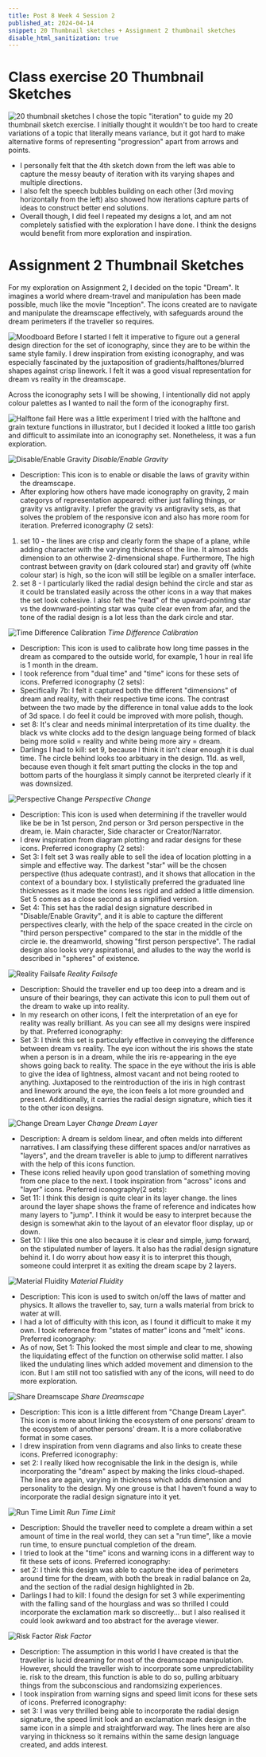 ```yaml
---
title: Post 8 Week 4 Session 2
published_at: 2024-04-14
snippet: 20 Thumbnail sketches + Assignment 2 thumbnail sketches
disable_html_sanitization: true
---
```

# **Class exercise 20 Thumbnail Sketches**
![20 thumbnail sketches](/w04s2/w04s2_01.jpeg)
I chose the topic "iteration" to guide my 20 thumbnail sketch exercise. I initially thought it wouldn't be too hard to create variations of a topic that literally means variance, but it got hard to make alternative forms of representing "progression" apart from arrows and points. 
- I personally felt that the 4th sketch down from the left was able to capture the messy beauty of iteration with its varying shapes and multiple directions.
- I also felt the speech bubbles building on each other (3rd moving horizontally from the left) also showed how iterations capture parts of ideas to construct better end solutions.
- Overall though, I did feel I repeated my designs a lot, and am not completely satisfied with the exploration I have done. I think the designs would benefit from more exploration and inspiration.

# **Assignment 2 Thumbnail Sketches**
For my exploration on Assignment 2, I decided on the topic "Dream". It imagines a world where dream-travel and manipulation has been made possible, much like the movie "Inception". The icons created are to navigate and manipulate the dreamscape effectively, with safeguards around the dream perimeters if the traveller so requires. 

![Moodboard](/w04s2/w04s2_02_mb.png)
Before I started I felt it imperative to figure out a general design direction for the set of iconography, since they are to be within the same style family. I drew inspiration from existing iconography, and was especially fascinated by the juxtaposition of gradients/halftones/blurred shapes against crisp linework. I felt it was a good visual representation for dream vs reality in the dreamscape.

Across the iconography sets I will be showing, I intentionally did not apply colour palettes as I wanted to nail the form of the iconography first.

![Halftone fail](/w04s2/w04s2_03.png)
Here was a little experiment I tried with the halftone and grain texture functions in illustrator, but I decided it looked a little too garish and difficult to assimilate into an iconography set. Nonetheless, it was a fun exploration.

![Disable/Enable Gravity](/w04s2/w04s2_04.png)
*Disable/Enable Gravity* 
- Description: This icon is to enable or disable the laws of gravity within the dreamscape.
- After exploring how others have made iconography on gravity, 2 main categorys of representation appeared: either just falling things, or gravity vs antigravity. I prefer the gravity vs antigravity sets, as that solves the problem of the responsive icon and also has more room for iteration. 
Preferred iconography (2 sets):
1. set 10 - the lines are crisp and clearly form the shape of a plane, while adding character with the varying thickness of the line. It almost adds dimension to an otherwise 2-dimensional shape. Furthermore, The high contrast between gravity on (dark coloured star) and gravity off (white colour star) is high, so the icon will still be legible on a smaller interface.
2. set 8 - I particularly liked the radial design behind the circle and star as it could be translated easily across the other icons in a way that makes the set look cohesive. I also felt the "read" of the upward-pointing star vs the downward-pointing star was quite clear even from afar, and the tone of the radial design is a lot less than the dark circle and star. 

![Time Difference Calibration](/w04s2/w04s2_05.png)
*Time Difference Calibration* 
- Description: This icon is used to calibrate how long time passes in the dream as compared to the outside world, for example, 1 hour in real life is 1 month in the dream.
- I took reference from "dual time" and "time" icons for these sets of icons. 
Preferred iconography (2 sets):
- Specifically 7b: I felt it captured both the different "dimensions" of dream and reality, with their respective time icons. The contrast between the two made by the difference in tonal value adds to the look of 3d space. I do feel it could be improved with more polish, though.
- set 8: It's clear and needs minimal interpretation of its time duality. the black vs white clocks add to the design language being formed of black being more solid = reality and white being more airy = dream. 
- Darlings I had to kill: set 9, because I think it isn't clear enough it is dual time. The circle behind looks too arbituary in the design. 11d. as well, because even though it felt smart putting the clocks in the top and bottom parts of the hourglass it simply cannot be iterpreted clearly if it was downsized.

![Perspective Change](/w04s2/w04s2_06.png)
*Perspective Change* 
- Description: This icon is used when determining if the traveller would like be be in 1st person, 2nd person or 3rd person perspective in the dream, ie. Main character, Side character or Creator/Narrator.
- I drew inspiration from diagram plotting and radar designs for these icons.
Preferred iconography (2 sets):
- Set 3: I felt set 3 was really able to sell the idea of location plotting in a simple and effective way. The darkest "star" will be the chosen perspective (thus adequate contrast), and it shows that allocation in the context of a boundary box. I stylistically preferred the graduated line thicknesses as it made the icons less rigid and added a little dimension. Set 5 comes as a close second as a simplified version.
- Set 4: This set has the radial design signature described in "Disable/Enable Gravity", and it is able to capture the different perspectives clearly, with the help of the space created in the circle on "third person perspective" compared to the star in the middle of the circle ie. the dreamworld, showing "first person perspective". The radial design also looks very aspirational, and alludes to the way the world is described in "spheres" of existence.

![Reality Failsafe](/w04s2/w04s2_07.png)
*Reality Failsafe* 
- Description: Should the traveller end up too deep into a dream and is unsure of their bearings, they can activate this icon to pull them out of the dream to wake up into reality.
- In my research on other icons, I felt the interpretation of an eye for reality was really brilliant. As you can see all my designs were inspired by that.
Preferred iconography:
- Set 3: I think this set is particularly effective in conveying the difference between dream vs reality. The eye icon without the iris shows the state when a person is in a dream, while the iris re-appearing in the eye shows going back to reality. The space in the eye without the iris is able to give the idea of lightness, almost vacant and not being rooted to anything. Juxtaposed to the reintroduction of the iris in high contrast and linework around the eye, the icon feels a lot more grounded and present. Additionally, it carries the radial design signature, which ties it to the other icon designs.

![Change Dream Layer](/w04s2/w04s2_08.png)
*Change Dream Layer* 
- Description: A dream is seldom linear, and often melds into different narratives. I am classifying these different spaces and/or narratives as "layers", and the dream traveller is able to jump to different narratives with the help of this icons function.
- These icons relied heavily upon good translation of something moving from one place to the next. I took inspiration from "across" icons and "layer" icons.
Preferred iconography(2 sets):
- Set 11: I think this design is quite clear in its layer change. the lines around the layer shape shows the frame of reference and indicates how many layers to "jump". I think it would be easy to interpret because the design is somewhat akin to the layout of an elevator floor display, up or down.
- Set 10: I like this one also because it is clear and simple, jump forward, on the stipulated number of layers. It also has the radial design signature behind it. I do worry about how easy it is to interpret this though, someone could interpret it as exiting the dream scape by 2 layers.

![Material Fluidity](/w04s2/w04s2_09.png)
*Material Fluidity* 
- Description: This icon is used to switch on/off the laws of matter and physics. It allows the traveller to, say, turn a walls material from brick to water at will.
- I had a lot of difficulty with this icon, as I found it difficult to make it my own. I took reference from "states of matter" icons and "melt" icons.
Preferred iconography:
- As of now, Set 1: This looked the most simple and clear to me, showing the liquidating effect of the function on otherwise solid matter. I also liked the undulating lines which added movement and dimension to the icon. But I am still not too satisfied with any of the icons, will need to do more exploration.

![Share Dreamscape](/w04s2/w04s2_10.png)
*Share Dreamscape* 
- Description: This icon is a little different from "Change Dream Layer". This icon is more about linking the ecosystem of one persons' dream to the ecosystem of another persons' dream. It is a more collaborative format in some cases.
- I drew inspiration from venn diagrams and also links to create these icons.
Preferred iconography:
- set 2: I really liked how recognisable the link in the design is, while incorporating the "dream" aspect by making the links cloud-shaped. The lines are again, varying in thickness which adds dimension and personality to the design.
My one grouse is that I haven't found a way to incorporate the radial design signature into it yet.

![Run Time Limit](/w04s2/w04s2_11.png)
*Run Time Limit* 
- Description: Should the traveller need to complete a dream within a set amount of time in the real world, they can set a "run time", like a movie run time, to ensure punctual completion of the dream.
- I tried to look at the "time" icons and warning icons in a different way to fit these sets of icons.
Preferred iconography:
- set 2: I think this design was able to capture the idea of perimeters around time for the dream, with both the break in radial balance on 2a, and the section of the radial design highlighted in 2b.
- Darlings I had to kill: I found the design for set 3 while experimenting with the falling sand of the hourglass and was so thrilled I could incorporate the exclamation mark so discreetly... but I also realised it could look awkward and too abstract for the average viewer.

![Risk Factor](/w04s2/w04s2_12.png)
*Risk Factor* 
- Description: The assumption in this world I have created is that the traveller is lucid dreaming for most of the dreamscape manipulation. However, should the traveller wish to incorporate some unpredictability ie. risk to the dream, this function is able to do so, pulling arbituary things from the subconscious and randomsizing experiences.
- I took inspiration from warning signs and speed limit icons for these sets of icons.
Preferred iconography:
- set 3: I was very thrilled being able to incorporate the radial design signature, the speed limit look and an exclamation mark design in the same icon in a simple and straightforward way. The lines here are also varying in thickness so it remains within the same design language created, and adds interest.
